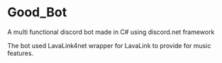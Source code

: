# Good_Bot
A multi functional discord bot made in C# using discord.net framework

The bot used LavaLink4net wrapper for LavaLink to provide for music features.

